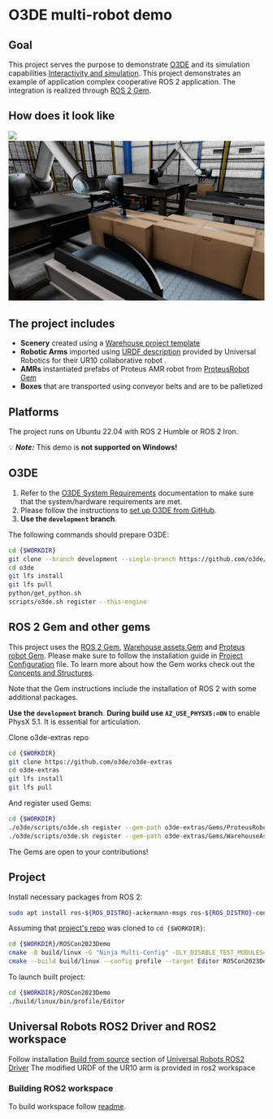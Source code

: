 # O3DE multi-robot demo

## Goal

This project serves the purpose to demonstrate [O3DE](https://www.o3de.org/) and its simulation capabilities [Interactivity and simulation](https://www.docs.o3de.org/docs/user-guide/interactivity/).
This project demonstrates an example of application complex cooperative ROS 2 application.
The integration is realized through [ROS 2 Gem](https://github.com/o3de/o3de-extras/blob/development/Gems/ROS2).

## How does it look like
<img src="media/view1.png" width="640">
<img src="media/view2.png" width="640">

## The project includes
- **Scenery** created using a [Warehouse project template](https://www.docs.o3de.org/docs/user-guide/interactivity/robotics/project-configuration/#ros-2-project-templates)
- **Robotic Arms** imported using [URDF description](https://github.com/UniversalRobots/Universal_Robots_ROS2_Description) provided by Universal Robotics for their UR10 collaborative robot .  
- **AMRs** instantiated prefabs of Proteus AMR robot from [ProteusRobot Gem](https://github.com/o3de/o3de-extras/tree/development/Gems/ProteusRobot)
- **Boxes** that are transported using conveyor belts and are to be palletized

## Platforms

The project runs on Ubuntu 22.04 with ROS 2 Humble or ROS 2 Iron.

💡 ***Note:*** This demo is **not supported on Windows!** 

## O3DE

1. Refer to the [O3DE System Requirements](https://www.o3de.org/docs/welcome-guide/requirements/) documentation to make
   sure that the system/hardware requirements are met.
2. Please follow the instructions
   to [set up O3DE from GitHub](https://o3de.org/docs/welcome-guide/setup/setup-from-github/).
3. **Use the `development` branch**.

The following commands should prepare O3DE:

```bash
cd {$WORKDIR}
git clone --branch development --single-branch https://github.com/o3de/o3de.git
cd o3de
git lfs install
git lfs pull
python/get_python.sh
scripts/o3de.sh register --this-engine
```

## ROS 2 Gem and other gems

This project uses the [ROS 2 Gem](https://github.com/o3de/o3de-extras/blob/development/Gems/ROS2), [Warehouse assets Gem](https://github.com/o3de/o3de-extras/tree/development/Gems/WarehouseAssets) and [Proteus robot Gem](https://github.com/o3de/o3de-extras/tree/development/Gems/ProteusRobot).
Please make sure to follow the installation guide
in [Project Configuration](https://www.docs.o3de.org/docs/user-guide/interactivity/robotics/project-configuration/) file.
To learn more about how the Gem works check out
the [Concepts and Structures](https://www.docs.o3de.org/docs/user-guide/interactivity/robotics/concepts-and-components-overview/).

Note that the Gem instructions include the installation of ROS 2 with some additional packages. 

 **Use the `development` branch**.
 **During build use `AZ_USE_PHYSX5:=ON`** to enable PhysX 5.1. It is essential for articulation. 

Clone o3de-extras repo
```bash 
cd {$WORKDIR}
git clone https://github.com/o3de/o3de-extras
cd o3de-extras
git lfs install
git lfs pull
```
And register used Gems:
```bash 
cd {$WORKDIR}
./o3de/scripts/o3de.sh register --gem-path o3de-extras/Gems/ProteusRobot
./o3de/scripts/o3de.sh register --gem-path o3de-extras/Gems/WarehouseAssets
```

The Gems are open to your contributions!

## Project 

Install necessary packages from ROS 2:
```bash 
sudo apt install ros-${ROS_DISTRO}-ackermann-msgs ros-${ROS_DISTRO}-control-toolbox ros-${ROS_DISTRO}-nav-msgs ros-${ROS_DISTRO}-gazebo-msgs ros-${ROS_DISTRO}-vision-msgs ros-${ROS_DISTRO}-nav-msgs
```
Assuming that [project's repo](https://github.com/RobotecAI/ROSCon2023Demo) was cloned to `cd {$WORKDIR}`:
```bash
cd {$WORKDIR}/ROSCon2023Demo
cmake -B build/linux -G "Ninja Multi-Config" -DLY_DISABLE_TEST_MODULES=ON -DCMAKE_EXPORT_COMPILE_COMMANDS=ON -DLY_STRIP_DEBUG_SYMBOLS=ON -DAZ_USE_PHYSX5:=ON
cmake --build build/linux --config profile --target Editor ROSCon2023Demo.Assets 
```
To launch built project:
```bash
cd {$WORKDIR}/ROSCon2023Demo
./build/linux/bin/profile/Editor
```

## Universal Robots ROS2 Driver and ROS2 workspace

Follow installation [Build from source](https://github.com/UniversalRobots/Universal_Robots_ROS2_Driver/tree/humble#build-from-source) section of [Universal Robots ROS2 Driver](https://github.com/UniversalRobots/Universal_Robots_ROS2_Driver/tree/humble)
The modified URDF of the UR10 arm is provided in ros2 workspace 

### Building ROS2 workspace

To build workspace follow [readme](ros2_ws/README.md).
 
